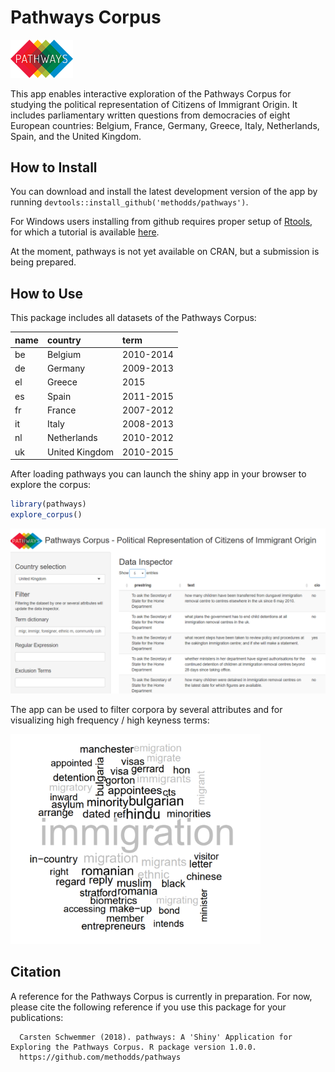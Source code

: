 
<!-- README.md is generated from README.Rmd. Please edit that file -->
Pathways Corpus
===============

<img src="man/figures/logo.png" width="100">

This app enables interactive exploration of the Pathways Corpus for studying the political representation of Citizens of Immigrant Origin. It includes parliamentary written questions from democracies of eight European countries: Belgium, France, Germany, Greece, Italy, Netherlands, Spain, and the United Kingdom.

How to Install
--------------

You can download and install the latest development version of the app by running `devtools::install_github('methodds/pathways')`.

For Windows users installing from github requires proper setup of [Rtools](https://cran.r-project.org/bin/windows/Rtools/), for which a tutorial is available [here](https://github.com/stan-dev/rstan/wiki/Install-Rtools-for-Windows).

At the moment, pathways is not yet available on CRAN, but a submission is being prepared.

How to Use
----------

This package includes all datasets of the Pathways Corpus:

| name | country        | term      |
|:-----|:---------------|:----------|
| be   | Belgium        | 2010-2014 |
| de   | Germany        | 2009-2013 |
| el   | Greece         | 2015      |
| es   | Spain          | 2011-2015 |
| fr   | France         | 2007-2012 |
| it   | Italy          | 2008-2013 |
| nl   | Netherlands    | 2010-2012 |
| uk   | United Kingdom | 2010-2015 |

After loading pathways you can launch the shiny app in your browser to explore the corpus:

``` r
library(pathways)
explore_corpus()
```

<img src="man/figures/app_interface.png" width="800">

The app can be used to filter corpora by several attributes and for visualizing high frequency / high keyness terms:

<img src="man/figures/app_keyness.png" width="400">

Citation
--------

A reference for the Pathways Corpus is currently in preparation. For now, please cite the following reference if you use this package for your publications:

      Carsten Schwemmer (2018). pathways: A 'Shiny' Application for Exploring the Pathways Corpus. R package version 1.0.0.
      https://github.com/methodds/pathways
